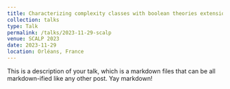 ```yaml
---
title: Characterizing complexity classes with boolean theories extensions
collection: talks
type: Talk
permalink: /talks/2023-11-29-scalp
venue: SCALP 2023
date: 2023-11-29
location: Orléans, France
---
```


This is a description of your talk, which is a markdown files that can be all markdown-ified like any other post. Yay markdown!
